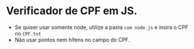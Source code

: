 # Verificador de CPF em JS.
- Se quiser usar somente node, utilize a pasta ```com node.js``` e insira o CPF no ```CPF.txt```
- Não usar pontos nem hífens no campo do CPF.
